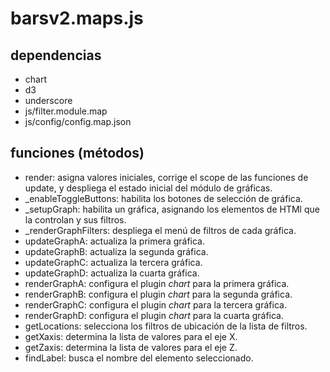 # barsv2.maps.js

## dependencias
* chart
* d3
* underscore
* js/filter.module.map
* js/config/config.map.json

## funciones (métodos)
* render: asigna valores iniciales, corrige el scope de las funciones de update, y despliega el estado inicial del módulo de gráficas. 
* _enableToggleButtons: habilita los botones de selección de gráfica.
* _setupGraph: habilita un gráfica, asignando los elementos de HTMl que la controlan y sus filtros.
* _renderGraphFilters: despliega el menú de filtros de cada gráfica.
* updateGraphA: actualiza la primera gráfica.
* updateGraphB: actualiza la segunda gráfica.
* updateGraphC: actualiza la tercera gráfica.
* updateGraphD: actualiza la cuarta gráfica.
* renderGraphA: configura el plugin _chart_ para la primera gráfica.
* renderGraphB: configura el plugin _chart_ para la segunda gráfica.
* renderGraphC: configura el plugin _chart_ para la tercera gráfica.
* renderGraphD: configura el plugin _chart_ para la cuarta gráfica.
* getLocations: selecciona los filtros de ubicación de la lista de filtros.
* getXaxis: determina la lista de valores para el eje X.
* getZaxis: determina la lista de valores para el eje Z.
* findLabel: busca el nombre del elemento seleccionado.
